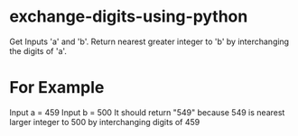 # exchange-digits-using-python
Get Inputs 'a' and 'b'.  Return nearest greater integer to 'b' by interchanging the digits of 'a'.
# For Example
Input a = 459
Input b = 500
It should return "549" because 549 is nearest larger integer to 500 by interchanging digits of 459

